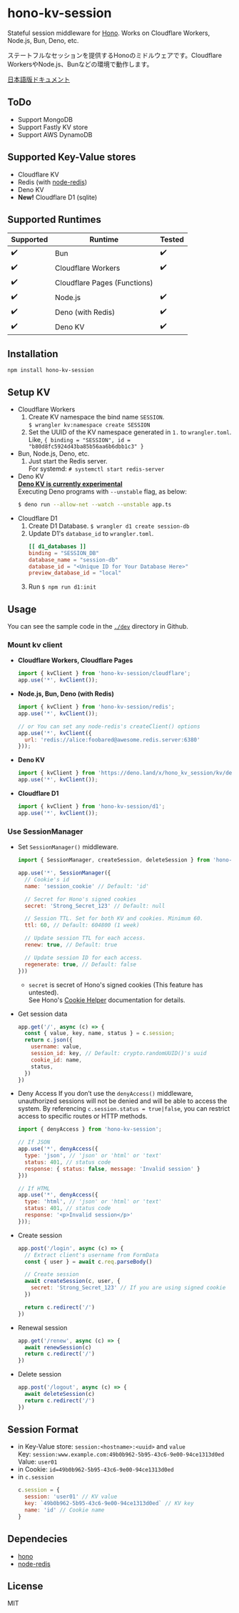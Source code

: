 # hono-kv-session
Stateful session middleware for [Hono](https://hono.dev/). Works on Cloudflare Workers, Node.js, Bun, Deno, etc.

ステートフルなセッションを提供するHonoのミドルウェアです。Cloudflare WorkersやNode.js、Bunなどの環境で動作します。

[日本語版ドキュメント](./README.ja.md)

## ToDo
- Support MongoDB
- Support Fastly KV store
- Support AWS DynamoDB

## Supported Key-Value stores
- Cloudflare KV
- Redis (with [node-redis](https://github.com/redis/node-redis))
- Deno KV
- **New!** Cloudflare D1 (sqlite)

## Supported Runtimes
| Supported | Runtime | Tested |
| --- | --- | --- |
| ✔️ | Bun | ✔️ |
| ✔️ | Cloudflare Workers | ✔️ |
| ✔️ | Cloudflare Pages (Functions) |  |
| ✔️ | Node.js | ✔️ |
| ✔️ | Deno (with Redis) | ✔️ |
| ✔️ | Deno KV | ✔️ |

## Installation
```
npm install hono-kv-session
```

## Setup KV
- Cloudflare Workers
  1. Create KV namespace the bind name `SESSION`.  
     `$ wrangler kv:namespace create SESSION`
  2. Set the UUID of the KV namespace generated in `1.` to `wrangler.toml`.  
     Like, `{ binding = "SESSION", id = "b80d8fc5924d43ba85b56aa6b6dbb1c3" }`
- Bun, Node.js, Deno, etc.
  1. Just start the Redis server.  
     For systemd: `# systemctl start redis-server`
- Deno KV  
  **[Deno KV is currently experimental](https://docs.deno.com/kv/manual)**  
  Executing Deno programs with `--unstable` flag, as below:  
  ```bash
  $ deno run --allow-net --watch --unstable app.ts
  ```
- Cloudflare D1
  1. Create D1 Database.
     `$ wrangler d1 create session-db`
  2. Update D1's `database_id` to `wrangler.toml`.
     ```toml
     [[ d1_databases ]]
     binding = "SESSION_DB"
     database_name = "session-db"
     database_id = "<Unique ID for Your Database Here>"
     preview_database_id = "local"
     ```
  3. Run `$ npm run d1:init`

## Usage
You can see the sample code in the [`./dev`](./dev) directory in Github.

### Mount kv client
- **Cloudflare Workers, Cloudflare Pages**
  ```js
  import { kvClient } from 'hono-kv-session/cloudflare';
  app.use('*', kvClient());
  ```

- **Node.js, Bun, Deno (with Redis)**
  ```js
  import { kvClient } from 'hono-kv-session/redis';
  app.use('*', kvClient());

  // or You can set any node-redis's createClient() options
  app.use('*', kvClient({
    url: 'redis://alice:foobared@awesome.redis.server:6380'
  }));
  ```

- **Deno KV**
  ```js
  import { kvClient } from 'https://deno.land/x/hono_kv_session/kv/denokv.js';
  app.use('*', kvClient());
  ```

- **Cloudflare D1**
  ```js
  import { kvClient } from 'hono-kv-session/d1';
  app.use('*', kvClient());
  ```

### Use SessionManager
- Set `SessionManager()` middleware.
  ```js
  import { SessionManager, createSession, deleteSession } from 'hono-kv-session' // If you are using Deno, replace module name to "npm:hono-kv-session"
  
  app.use('*', SessionManager({
    // Cookie's id
    name: 'session_cookie' // Default: 'id'
  
    // Secret for Hono's signed cookies
    secret: 'Strong_Secret_123' // Default: null

    // Session TTL. Set for both KV and cookies. Minimum 60.
    ttl: 60, // Default: 604800 (1 week)

    // Update session TTL for each access.
    renew: true, // Default: true

    // Update session ID for each access.
    regenerate: true, // Default: false
  }))
  ```
  - `secret` is secret of Hono's signed cookies (This feature has untested).  
    See Hono's [Cookie Helper](https://hono.dev/helpers/cookie) documentation for details.

- Get session data
  ```js
  app.get('/', async (c) => {
    const { value, key, name, status } = c.session;
    return c.json({
      username: value,
      session_id: key, // Default: crypto.randomUUID()'s uuid
      cookie_id: name,
      status,
    })
  })
  ```

- Deny Access
  If you don’t use the `denyAccess()` middleware, unauthorized sessions will not be denied and will be able to access the system.
  By referencing `c.session.status = true|false`, you can restrict access to specific routes or HTTP methods.
  ```js
  import { denyAccess } from 'hono-kv-session';

  // If JSON
  app.use('*', denyAccess({
    type: 'json', // 'json' or 'html' or 'text'
    status: 401, // status code
    response: { status: false, message: 'Invalid session' }
  }))

  // If HTML
  app.use('*', denyAccess({
    type: 'html', // 'json' or 'html' or 'text'
    status: 401, // status code
    response: '<p>Invalid session</p>'
  }));
  ```

- Create session
  ```js
  app.post('/login', async (c) => {
    // Extract client's username from FormData
    const { user } = await c.req.parseBody()
  
    // Create session
    await createSession(c, user, {
      secret: 'Strong_Secret_123' // If you are using signed cookie
    })
  
    return c.redirect('/')
  })
  ```

- Renewal session
  ```js
  app.get('/renew', async (c) => {
    await renewSession(c)
    return c.redirect('/')
  })
  ```

- Delete session
  ```js
  app.post('/logout', async (c) => {
    await deleteSession(c)
    return c.redirect('/')
  })
  ```

## Session Format
- in Key-Value store: `session:<hostname>:<uuid>` and `value`  
  Key: `session:www.example.com:49b0b962-5b95-43c6-9e00-94ce1313d0ed`  
  Value: `user01`  
- in Cookie: `id=49b0b962-5b95-43c6-9e00-94ce1313d0ed`  
- in `c.session`  
  ```js
  c.session = {
    session: 'user01' // KV value
    key: `49b0b962-5b95-43c6-9e00-94ce1313d0ed` // KV key
    name: 'id' // Cookie name
  }
  ```

## Dependecies
- [hono](https://hono.dev/)
- [node-redis](https://github.com/redis/node-redis)

## License
MIT